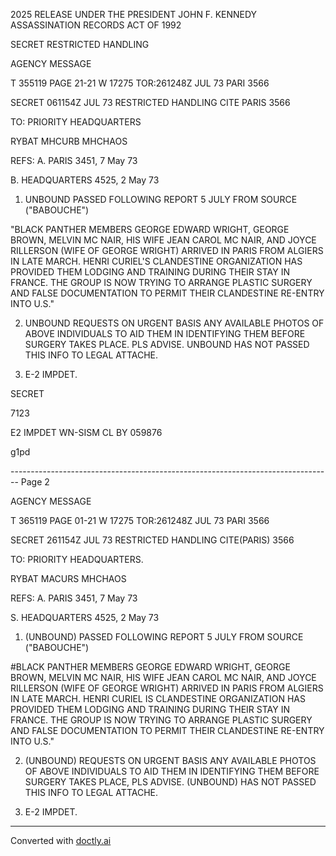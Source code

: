 2025 RELEASE UNDER THE PRESIDENT JOHN F. KENNEDY ASSASSINATION RECORDS ACT OF 1992

SECRET
RESTRICTED HANDLING

AGENCY MESSAGE

T 355119
PAGE 21-21
W 17275
TOR:261248Z JUL 73
PARI 3566

SECRET 061154Z JUL 73 RESTRICTED HANDLING
CITE PARIS 3566

TO: PRIORITY HEADQUARTERS

RYBAT MHCURB MHCHAOS

REFS: A. PARIS 3451, 7 May 73

B. HEADQUARTERS 4525, 2 May 73

1. UNBOUND PASSED FOLLOWING REPORT 5 JULY FROM SOURCE ("BABOUCHE")

"BLACK PANTHER MEMBERS GEORGE EDWARD WRIGHT, GEORGE BROWN, MELVIN MC NAIR, HIS WIFE JEAN CAROL MC NAIR, AND JOYCE RILLERSON (WIFE OF GEORGE WRIGHT) ARRIVED IN PARIS FROM ALGIERS IN LATE MARCH. HENRI CURIEL'S CLANDESTINE ORGANIZATION HAS PROVIDED THEM LODGING AND TRAINING DURING THEIR STAY IN FRANCE. THE GROUP IS NOW TRYING TO ARRANGE PLASTIC SURGERY AND FALSE DOCUMENTATION TO PERMIT THEIR CLANDESTINE RE-ENTRY INTO U.S."

2. UNBOUND REQUESTS ON URGENT BASIS ANY AVAILABLE PHOTOS OF ABOVE INDIVIDUALS TO AID THEM IN IDENTIFYING THEM BEFORE SURGERY TAKES PLACE. PLS ADVISE. UNBOUND HAS NOT PASSED THIS INFO TO LEGAL ATTACHE.

3. E-2 IMPDET.

SECRET

7123

E2 IMPDET WN-SISM
CL BY 059876

g1pd


-------------------------------------------------------------------------------- Page 2

AGENCY MESSAGE

T 365119 PAGE 01-21 W 17275
TOR:261248Z JUL 73 PARI 3566

SECRET 261154Z JUL 73 RESTRICTED HANDLING
CITE(PARIS) 3566

TO: PRIORITY HEADQUARTERS.

RYBAT MACURS MHCHAOS

REFS: A. PARIS 3451, 7 May 73

S. HEADQUARTERS 4525, 2 May 73

1. (UNBOUND) PASSED FOLLOWING REPORT 5 JULY FROM SOURCE ("BABOUCHE")

#BLACK PANTHER MEMBERS GEORGE EDWARD WRIGHT, GEORGE BROWN, MELVIN MC NAIR, HIS WIFE JEAN CAROL MC NAIR, AND JOYCE RILLERSON (WIFE OF GEORGE WRIGHT) ARRIVED IN PARIS FROM ALGIERS IN LATE MARCH. HENRI CURIEL IS CLANDESTINE ORGANIZATION HAS PROVIDED THEM LODGING AND TRAINING DURING THEIR STAY IN FRANCE. THE GROUP IS NOW TRYING TO ARRANGE PLASTIC SURGERY AND FALSE DOCUMENTATION TO PERMIT THEIR CLANDESTINE RE-ENTRY INTO U.S."

2. (UNBOUND) REQUESTS ON URGENT BASIS ANY AVAILABLE PHOTOS OF ABOVE INDIVIDUALS TO AID THEM IN IDENTIFYING THEM BEFORE SURGERY TAKES PLACE, PLS ADVISE. (UNBOUND) HAS NOT PASSED THIS INFO TO LEGAL ATTACHE.

3. E-2 IMPDET.


---
Converted with [doctly.ai](https://doctly.ai)